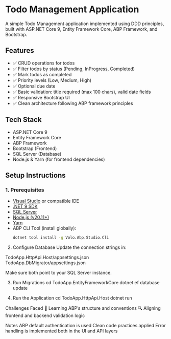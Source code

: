 # Todo Management Application

A simple Todo Management application implemented using DDD principles,  built with ASP.NET Core 9, Entity Framework Core, ABP Framework, and Bootstrap.

## Features

- ✅ CRUD operations for todos
- ✅ Filter todos by status (Pending, InProgress, Completed)
- ✅ Mark todos as completed
- ✅ Priority levels (Low, Medium, High)
- ✅ Optional due date
- ✅ Basic validation: title required (max 100 chars), valid date fields
- ✅ Responsive Bootstrap UI
- ✅ Clean architecture following ABP framework principles

## Tech Stack

- ASP.NET Core 9
- Entity Framework Core
- ABP Framework
- Bootstrap (Frontend)
- SQL Server (Database)
- Node.js & Yarn (for frontend dependencies)

## Setup Instructions

### 1. Prerequisites

- [Visual Studio](https://visualstudio.microsoft.com/) or compatible IDE
- [.NET 9 SDK](https://dotnet.microsoft.com/)
- [SQL Server](https://www.microsoft.com/en-us/sql-server/)
- [Node.js (v20.11+)](https://nodejs.org/en)
- [Yarn](https://classic.yarnpkg.com/en/docs/install/)
- ABP CLI Tool (install globally):  
  ```bash
  dotnet tool install -g Volo.Abp.Studio.Cli

2. Configure Database
Update the connection strings in:

TodoApp.HttpApi.Host/appsettings.json
TodoApp.DbMigrator/appsettings.json

Make sure both point to your SQL Server instance.

3. Run Migrations
cd TodoApp.EntityFrameworkCore
dotnet ef database update

4. Run the Application
cd TodoApp.HttpApi.Host
dotnet run

Challenges Faced
🧠 Learning ABP’s structure and conventions
🔍 Aligning frontend and backend validation logic

Notes
ABP default authentication is used
Clean code practices applied
Error handling is implemented both in the UI and API layers

